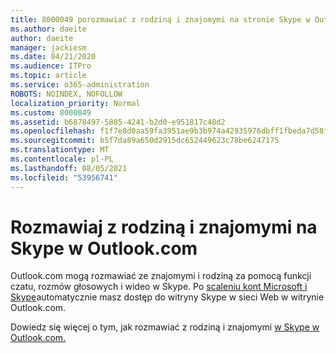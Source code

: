 ```yaml
---
title: 8000049 porozmawiać z rodziną i znajomymi na stronie Skype w Outlook.com
ms.author: daeite
author: daeite
manager: jackiesm
ms.date: 04/21/2020
ms.audience: ITPro
ms.topic: article
ms.service: o365-administration
ROBOTS: NOINDEX, NOFOLLOW
localization_priority: Normal
ms.custom: 8000049
ms.assetid: b6878497-5885-4241-b2d0-e951817c48d2
ms.openlocfilehash: f1f7e8d0aa59fa3951ae9b3b974a42935976dbff1fbeda7d58fcc52bb39de98a
ms.sourcegitcommit: b5f7da89a650d2915dc652449623c78be6247175
ms.translationtype: MT
ms.contentlocale: pl-PL
ms.lasthandoff: 08/05/2021
ms.locfileid: "53956741"
---
```

# <a name="talk-to-family-and-friends-on-skype-in-outlookcom"></a>Rozmawiaj z rodziną i znajomymi na Skype w Outlook.com

Outlook.com mogą rozmawiać ze znajomymi i rodziną za pomocą funkcji czatu, rozmów głosowych i wideo w Skype. Po [scaleniu kont Microsoft i Skype](https://go.microsoft.com/fwlink/p/?linkid=2001101&amp;clcid=0x409)automatycznie masz dostęp do witryny Skype w sieci Web w witrynie Outlook.com.
  
Dowiedz się więcej o tym, jak rozmawiać z rodziną i znajomymi [w Skype w Outlook.com.](https://go.microsoft.com/fwlink/p/?linkid=2001407&amp;clcid=0x409)
  

